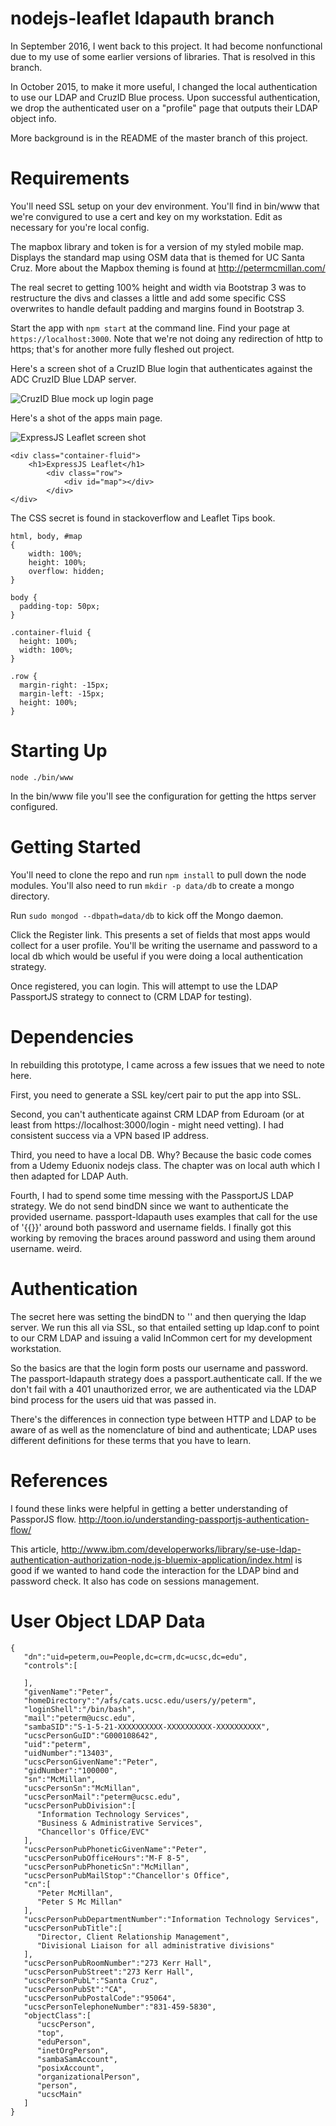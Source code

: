 # nodejs-leaflet ldapauth branch

In September 2016, I went back to this project. It had become nonfunctional due to my use of some earlier versions of libraries. That is resolved in this branch.


In October 2015, to make it more useful, I changed the local authentication to use our LDAP and CruzID Blue process. Upon successful authentication, we drop the authenticated user on a "profile" page that outputs their LDAP object info.

More background is in the README of the master branch of this project.

# Requirements
You'll need SSL setup on your dev environment. You'll find in bin/www that we're convigured to use a cert and key on my workstation. Edit as necessary for you're local config.

The mapbox library and token is for a version of my styled mobile map. Displays the standard map using OSM data that is themed for UC Santa Cruz. More about the Mapbox theming is found at http://petermcmillan.com/

The real secret to getting 100% height and width via Bootstrap 3 was to restructure the divs and classes a little and add some specific CSS overwrites to handle default padding and margins found in Bootstrap 3.

Start the app with ```npm start``` at the command line. Find your page at ```https://localhost:3000```. Note that we're not doing any redirection of http to https; that's for another more fully fleshed out project.

Here's a screen shot of a CruzID Blue login that authenticates against the ADC CruzID Blue LDAP server.

<img src="cruzid-blue-screenshot.png" alt="CruzID Blue mock up login page">

Here's a shot of the apps main page.

<img src="expressjs-leaflet.png" alt="ExpressJS Leaflet screen shot">


```
<div class="container-fluid">
	<h1>ExpressJS Leaflet</h1>
		<div class="row">
			<div id="map"></div>
		</div>
</div>
```

The CSS secret is found in stackoverflow and Leaflet Tips book.

```
html, body, #map
{
    width: 100%;
    height: 100%;
    overflow: hidden;
}

body {
  padding-top: 50px;
}

.container-fluid {
  height: 100%;
  width: 100%;
}

.row {
  margin-right: -15px;
  margin-left: -15px;
  height: 100%;
}
```

# Starting Up
```node ./bin/www```

In the bin/www file you'll see the configuration for getting the https server configured. 

# Getting Started
You'll need to clone the repo and run ```npm install``` to pull down the node modules. You'll also need to run ```mkdir -p data/db``` to create a mongo directory. 

Run ```sudo mongod --dbpath=data/db``` to kick off the Mongo daemon. 

Click the Register link. This presents a set of fields that most apps would collect for a user profile. You'll be writing the username and password to a local db which would be useful if you were doing a local authentication strategy.

Once registered, you can login. This will attempt to use the LDAP PassportJS strategy to connect to (CRM LDAP for testing).

# Dependencies 
In rebuilding this prototype, I came across a few issues that we need to note here.

First, you need to generate a SSL key/cert pair to put the app into SSL.

Second, you can't authenticate against CRM LDAP from Eduroam (or at least from https://localhost:3000/login - might need vetting). I had consistent success via a VPN based IP address.

Third, you need to have a local DB. Why? Because the basic code comes from a Udemy Eduonix nodejs class. The chapter was on local auth which I then adapted for LDAP Auth.

Fourth, I had to spend some time messing with the PassportJS LDAP strategy. We do not send bindDN since we want to authenticate the provided username. passport-ldapauth uses examples that call for the use of '{{}}' around both password and username fields. I finally got this working by removing the braces around password and using them around username. weird.


# Authentication
The secret here was setting the bindDN to '' and then querying the ldap server. We run this all via SSL, so that entailed setting up ldap.conf to point to our CRM LDAP and issuing a valid InCommon cert for my development workstation. 

So the basics are that the login form posts our username and password. The passport-ldapauth strategy does a passport.authenticate call. If the we don't fail with a 401 unauthorized error, we are authenticated via the LDAP bind process for the users uid that was passed in.

There's the differences in connection type between HTTP and LDAP to be aware of as well as the nomenclature of bind and authenticate; LDAP uses different definitions for these terms that you have to learn.

# References
I found these links were helpful in getting a better understanding of PassporJS flow.
http://toon.io/understanding-passportjs-authentication-flow/

This article, http://www.ibm.com/developerworks/library/se-use-ldap-authentication-authorization-node.js-bluemix-application/index.html is good if we wanted to hand code the interaction for the LDAP bind and password check. It also has code on sessions management.

# User Object LDAP Data
```
{  
   "dn":"uid=peterm,ou=People,dc=crm,dc=ucsc,dc=edu",
   "controls":[  

   ],
   "givenName":"Peter",
   "homeDirectory":"/afs/cats.ucsc.edu/users/y/peterm",
   "loginShell":"/bin/bash",
   "mail":"peterm@ucsc.edu",
   "sambaSID":"S-1-5-21-XXXXXXXXXX-XXXXXXXXXX-XXXXXXXXXX",
   "ucscPersonGuID":"G000108642",
   "uid":"peterm",
   "uidNumber":"13403",
   "ucscPersonGivenName":"Peter",
   "gidNumber":"100000",
   "sn":"McMillan",
   "ucscPersonSn":"McMillan",
   "ucscPersonMail":"peterm@ucsc.edu",
   "ucscPersonPubDivision":[  
      "Information Technology Services",
      "Business & Administrative Services",
      "Chancellor's Office/EVC"
   ],
   "ucscPersonPubPhoneticGivenName":"Peter",
   "ucscPersonPubOfficeHours":"M-F 8-5",
   "ucscPersonPubPhoneticSn":"McMillan",
   "ucscPersonPubMailStop":"Chancellor's Office",
   "cn":[  
      "Peter McMillan",
      "Peter S Mc Millan"
   ],
   "ucscPersonPubDepartmentNumber":"Information Technology Services",
   "ucscPersonPubTitle":[  
      "Director, Client Relationship Management",
      "Divisional Liaison for all administrative divisions"
   ],
   "ucscPersonPubRoomNumber":"273 Kerr Hall",
   "ucscPersonPubStreet":"273 Kerr Hall",
   "ucscPersonPubL":"Santa Cruz",
   "ucscPersonPubSt":"CA",
   "ucscPersonPubPostalCode":"95064",
   "ucscPersonTelephoneNumber":"831-459-5830",
   "objectClass":[  
      "ucscPerson",
      "top",
      "eduPerson",
      "inetOrgPerson",
      "sambaSamAccount",
      "posixAccount",
      "organizationalPerson",
      "person",
      "ucscMain"
   ]
}
```


